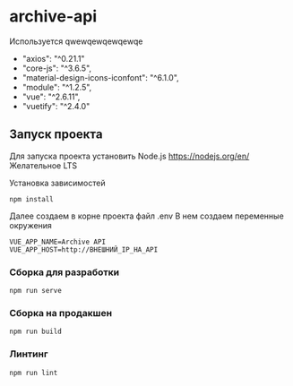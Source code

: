 # archive-api
Используется 
qwewqewqewqewqe
* "axios": "^0.21.1"
* "core-js": "^3.6.5",
* "material-design-icons-iconfont": "^6.1.0",
* "module": "^1.2.5",
* "vue": "^2.6.11",
* "vuetify": "^2.4.0"

## Запуск проекта
Для запуска проекта установить Node.js https://nodejs.org/en/
Желательное LTS

Установка зависимостей
```
npm install
```

Далее создаем в корне проекта файл .env
В нем создаем переменные окружения
```
VUE_APP_NAME=Archive API
VUE_APP_HOST=http://ВНЕШНИЙ_IP_НА_API 
```

### Сборка для разработки
```
npm run serve
```

### Сборка на продакшен
```
npm run build
```

### Линтинг
```
npm run lint
```
